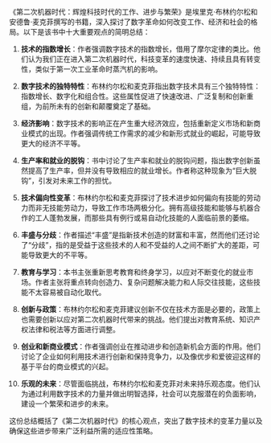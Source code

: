 《第二次机器时代：辉煌科技时代的工作、进步与繁荣》是埃里克·布林约尔松和安德鲁·麦克菲撰写的书籍，深入探讨了数字革命如何改变工作、经济和社会的格局。以下是该书中十大重要观点的简明总结：

1. **技术的指数增长**：作者强调数字技术的指数增长，借用了摩尔定律的类比。他们认为我们正在进入第二次机器时代，科技变革的速度快速、持续且具有转变性，类似于第一次工业革命时蒸汽机的影响。

2. **数字技术的独特特性**：布林约尔松和麦克菲指出数字技术具有三个独特特性：指数增长、数字化和组合性。这些属性促进了快速改进、广泛复制和创新重组，为前所未有的创新和颠覆奠定了基础。

3. **经济影响**：数字技术的影响正在产生重大经济效应，包括重新定义市场和新商业模式的出现。作者强调传统工作需求的减少和新形式就业的崛起，可能导致更大的经济不平等。

4. **生产率和就业的脱钩**：书中讨论了生产率和就业的脱钩问题，指出数字创新虽然提高了生产率，但并没有导致相应的就业增长。作者称这种现象为“巨大脱钩”，引发对未来工作的担忧。

5. **技术偏向性变革**：布林约尔松和麦克菲探讨了技术进步如何偏向有技能的劳动力而非无技能劳动力，导致工作市场两极分化。拥有高级技能和能够与机器合作的工人蓬勃发展，而那些具有例行或易自动化技能的人面临前景的萎缩。

6. **丰盛与分歧**：作者描述“丰盛”是指新技术创造的财富和丰富，然而他们还讨论了“分歧”，指的是受益于这些技术的人和不受益的人之间不断扩大的差距，可能导致更大的不平等。

7. **教育与学习**：本书主张重新思考教育和终身学习，以应对不断变化的就业市场。作者主张将重点转向创造力、复杂问题解决能力和人际交往技能，这些技能不太容易被自动化取代。

8. **创新与政策**：布林约尔松和麦克菲建议创新不仅在技术方面是必要的，政策上也需要创新以应对第二次机器时代带来的挑战。他们提出对教育系统、知识产权法律和税法等方面进行调整。

9. **创业和新商业模式**：作者强调创业在推动进步和创造新机会方面的作用。他们讨论了企业如何利用技术进行创新和保持竞争力，以及像优步和爱彼迎这样的基于平台的商业模式的兴起。

10. **乐观的未来**：尽管面临挑战，布林约尔松和麦克菲对未来持乐观态度。他们认为通过利用数字技术的力量并做出明智选择，社会可以克服潜在的负面影响，建设一个繁荣和进步的未来。

这份总结概括了《第二次机器时代》的核心观点，突出了数字技术的变革力量以及确保这些进步带来广泛利益所需的适应性策略。